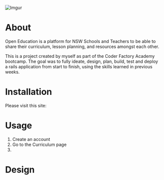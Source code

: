 ![Imgur](http://i.imgur.com/tKmPwDF.png)

# About
Open Education is a platform for NSW Schools and Teachers to be able to share their curriculum, lesson planning, and resources amongst each other.

This is a project created by myself as part of the Coder Factory Academy bootcamp. The goal was to fully ideate, design, plan, build, test and deploy a rails application from start to finish, using the skills learned in previous weeks.

# Installation

Please visit this site:

# Usage

1. Create an account
2. Go to the Curriculum page
3.

# Design
